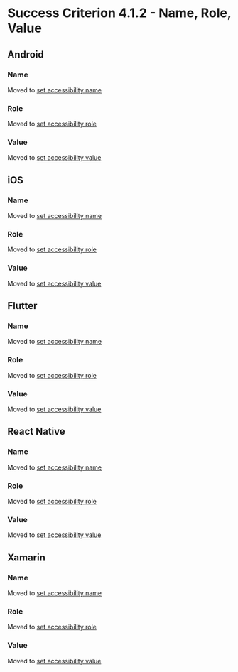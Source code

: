 # Success Criterion 4.1.2 - Name, Role, Value

## Android

### Name

Moved to [set accessibility name](../accessibility-name.md)

### Role

Moved to [set accessibility role](../accessibility-role.md)

### Value

Moved to [set accessibility value](../accessibility-value.md)

## iOS

### Name

Moved to [set accessibility name](../accessibility-name.md)

### Role

Moved to [set accessibility role](../accessibility-role.md)

### Value

Moved to [set accessibility value](../accessibility-value.md)

## Flutter

### Name

Moved to [set accessibility name](../accessibility-name.md)

### Role

Moved to [set accessibility role](../accessibility-role.md)

### Value

Moved to [set accessibility value](../accessibility-value.md)

## React Native

### Name

Moved to [set accessibility name](../accessibility-name.md)

### Role

Moved to [set accessibility role](../accessibility-role.md)

### Value

Moved to [set accessibility value](../accessibility-value.md)

## Xamarin

### Name

Moved to [set accessibility name](../accessibility-name.md)

### Role

Moved to [set accessibility role](../accessibility-role.md)

### Value

Moved to [set accessibility value](../accessibility-value.md)
